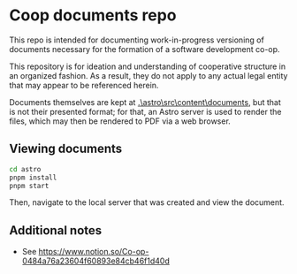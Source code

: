 # Coop documents repo

This repo is intended for documenting work-in-progress versioning of documents
necessary for the formation of a software development co-op.

This repository is for ideation and understanding of cooperative structure in an
organized fashion. As a result, they do not apply to any actual legal entity
that may appear to be referenced herein.

Documents themselves are kept at
[.\astro\src\content\documents](.\astro\src\content\documents), but that is not
their presented format; for that, an Astro server is used to render the files,
which may then be rendered to PDF via a web browser.

## Viewing documents

```sh
cd astro
pnpm install
pnpm start
```

Then, navigate to the local server that was created and view the document.

## Additional notes

- See https://www.notion.so/Co-op-0484a76a23604f60893e84cb46f1d40d
